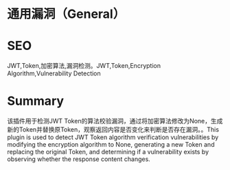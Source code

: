 # 通用漏洞（General）
# SEO
JWT,Token,加密算法,漏洞检测。JWT,Token,Encryption Algorithm,Vulnerability Detection
# Summary
该插件用于检测JWT Token的算法校验漏洞，通过将加密算法修改为None，生成新的Token并替换原Token，观察返回内容是否变化来判断是否存在漏洞。。This plugin is used to detect JWT Token algorithm verification vulnerabilities by modifying the encryption algorithm to None, generating a new Token and replacing the original Token, and determining if a vulnerability exists by observing whether the response content changes.
